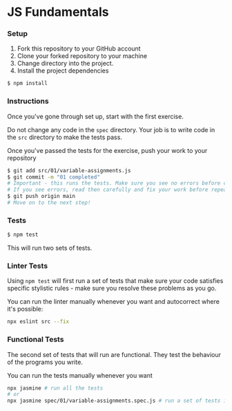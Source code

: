 # JS Fundamentals

### Setup

1. Fork this repository to your GitHub account
2. Clone your forked repository to your machine
3. Change directory into the project.
4. Install the project dependencies

```sh
$ npm install
```

### Instructions

Once you've gone through set up, start with the first exercise.

Do not change any code in the `spec` directory. Your job is to write code in the `src` directory to make the tests pass.

Once you've passed the tests for the exercise, push your work to your repository
```sh
$ git add src/01/variable-assignments.js
$ git commit -m "01 completed"
# Important - this runs the tests. Make sure you see no errors before continuing
# If you see errors, read then carefully and fix your work before repeating the above steps.
$ git push origin main
# Move on to the next step!
```

### Tests

```sh
$ npm test
```

This will run two sets of tests.

### Linter Tests
Using `npm test` will first run a set of tests that make sure your code satisfies specific stylistic rules - make sure you resolve these problems as you go.

You can run the linter manually whenever you want and autocorrect where it's possible:
```sh
npx eslint src --fix
```

### Functional Tests
The second set of tests that will run are functional. They test the behaviour of the programs you write.

You can run the tests manually whenever you want
```sh
npx jasmine # run all the tests
# or
npx jasmine spec/01/variable-assignments.spec.js # run a set of tests in a spec file
```
